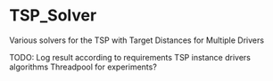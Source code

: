 # TSP_Solver
Various solvers for the TSP with Target Distances for Multiple Drivers

TODO:
Log result according to requirements
TSP instance drivers
algorithms
Threadpool for experiments?